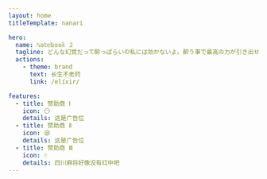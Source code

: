 ```yaml
---
layout: home
titleTemplate: nanari

hero:
  name: ℕ𝕠𝕥𝕖𝕓𝕠𝕠𝕜 𝟚
  tagline: どんな幻覚だって酔っぱらいの私には効かないよ。酔う事で最高の力が引き出せるってもんだねぇ
  actions:
    - theme: brand
      text: 长生不老药
      link: /elixir/

features:
  - title: 赞助商 Ⅰ
    icon: 😶
    details: 这是广告位
  - title: 赞助商 Ⅱ
    icon: 😪
    details: 这是广告位
  - title: 赞助商 Ⅲ
    icon: 🀄
    details: 四川麻将好像没有红中吧
---
```

